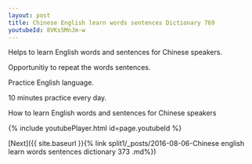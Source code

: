 ```yaml
---
layout: post
title: Chinese English learn words sentences Dictionary 769 
youtubeId: 8VKs5MnJm-w
---
```

 
 
Helps to learn English words and sentences for Chinese speakers.

Opportunitiy to repeat the words sentences. 

Practice English language. 
 
10 minutes practice every day. 
 
How to learn English words and sentences for Chinese speakers 
 
{% include youtubePlayer.html id=page.youtubeId %}
 
 
[Next]({{ site.baseurl }}{% link  split1/_posts/2016-08-06-Chinese english learn words sentences dictionary 373 .md%})
 
